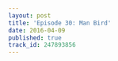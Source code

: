 ```yaml
---
layout: post
title: 'Episode 30: Man Bird'
date: 2016-04-09
published: true
track_id: 247893856
---
```

<div class='list post-player' track='{{page.track_id}}'></div>